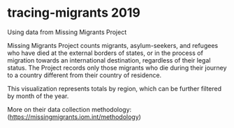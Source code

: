 # tracing-migrants 2019 
Using data from Missing Migrants Project 

Missing Migrants Project counts migrants, asylum-seekers, and refugees who have died at the external borders of states, or in the process of migration towards an international destination, regardless of their legal status. The Project records only those migrants who die during their journey to a country different from their country of residence.

This visualization represents totals by region, which can be further filtered by month of the year. 

More on their data collection methodology: (https://missingmigrants.iom.int/methodology)  
